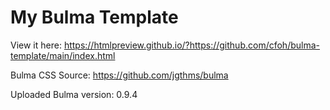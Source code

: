 # My Bulma Template

View it here: https://htmlpreview.github.io/?https://github.com/cfoh/bulma-template/main/index.html

Bulma CSS Source: https://github.com/jgthms/bulma

Uploaded Bulma version: 0.9.4
